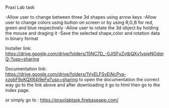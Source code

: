 Praxi Lab task

-Allow user to change between three 3d shapes using arrow keys
-Allow user to change colors using button on screen or by using R,G,B for red, green and blue respectively
-Allow user to rotate the 3d object by holding the mouse and draging it
-Save the selected shape,color and rotation data in binary format

Installer link: https://drive.google.com/drive/folders/15NC7D_-0JISFxZvtbQXv1vpieNOdqrQ-?usp=sharing

Documentation link:  https://drive.google.com/drive/folders/1VyELFSvEiNcPva-xzobF9xKQXR4j9eFq?usp=sharing
to open the documentation the correct way go to the link above and after downloading it go to html then go to the index page.

or simply go to : https://praxilabtask.firebaseapp.com/
